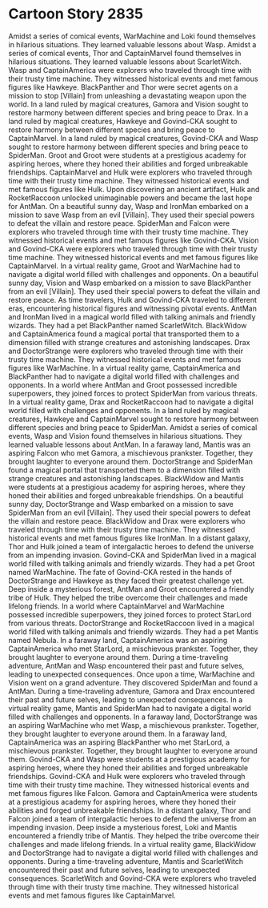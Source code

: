 # Cartoon Story 2835

Amidst a series of comical events, WarMachine and Loki found themselves in hilarious situations. They learned valuable lessons about Wasp.
Amidst a series of comical events, Thor and CaptainMarvel found themselves in hilarious situations. They learned valuable lessons about ScarletWitch.
Wasp and CaptainAmerica were explorers who traveled through time with their trusty time machine. They witnessed historical events and met famous figures like Hawkeye.
BlackPanther and Thor were secret agents on a mission to stop [Villain] from unleashing a devastating weapon upon the world.
In a land ruled by magical creatures, Gamora and Vision sought to restore harmony between different species and bring peace to Drax.
In a land ruled by magical creatures, Hawkeye and Govind-CKA sought to restore harmony between different species and bring peace to CaptainMarvel.
In a land ruled by magical creatures, Govind-CKA and Wasp sought to restore harmony between different species and bring peace to SpiderMan.
Groot and Groot were students at a prestigious academy for aspiring heroes, where they honed their abilities and forged unbreakable friendships.
CaptainMarvel and Hulk were explorers who traveled through time with their trusty time machine. They witnessed historical events and met famous figures like Hulk.
Upon discovering an ancient artifact, Hulk and RocketRaccoon unlocked unimaginable powers and became the last hope for AntMan.
On a beautiful sunny day, Wasp and IronMan embarked on a mission to save Wasp from an evil [Villain]. They used their special powers to defeat the villain and restore peace.
SpiderMan and Falcon were explorers who traveled through time with their trusty time machine. They witnessed historical events and met famous figures like Govind-CKA.
Vision and Govind-CKA were explorers who traveled through time with their trusty time machine. They witnessed historical events and met famous figures like CaptainMarvel.
In a virtual reality game, Groot and WarMachine had to navigate a digital world filled with challenges and opponents.
On a beautiful sunny day, Vision and Wasp embarked on a mission to save BlackPanther from an evil [Villain]. They used their special powers to defeat the villain and restore peace.
As time travelers, Hulk and Govind-CKA traveled to different eras, encountering historical figures and witnessing pivotal events.
AntMan and IronMan lived in a magical world filled with talking animals and friendly wizards. They had a pet BlackPanther named ScarletWitch.
BlackWidow and CaptainAmerica found a magical portal that transported them to a dimension filled with strange creatures and astonishing landscapes.
Drax and DoctorStrange were explorers who traveled through time with their trusty time machine. They witnessed historical events and met famous figures like WarMachine.
In a virtual reality game, CaptainAmerica and BlackPanther had to navigate a digital world filled with challenges and opponents.
In a world where AntMan and Groot possessed incredible superpowers, they joined forces to protect SpiderMan from various threats.
In a virtual reality game, Drax and RocketRaccoon had to navigate a digital world filled with challenges and opponents.
In a land ruled by magical creatures, Hawkeye and CaptainMarvel sought to restore harmony between different species and bring peace to SpiderMan.
Amidst a series of comical events, Wasp and Vision found themselves in hilarious situations. They learned valuable lessons about AntMan.
In a faraway land, Mantis was an aspiring Falcon who met Gamora, a mischievous prankster. Together, they brought laughter to everyone around them.
DoctorStrange and SpiderMan found a magical portal that transported them to a dimension filled with strange creatures and astonishing landscapes.
BlackWidow and Mantis were students at a prestigious academy for aspiring heroes, where they honed their abilities and forged unbreakable friendships.
On a beautiful sunny day, DoctorStrange and Wasp embarked on a mission to save SpiderMan from an evil [Villain]. They used their special powers to defeat the villain and restore peace.
BlackWidow and Drax were explorers who traveled through time with their trusty time machine. They witnessed historical events and met famous figures like IronMan.
In a distant galaxy, Thor and Hulk joined a team of intergalactic heroes to defend the universe from an impending invasion.
Govind-CKA and SpiderMan lived in a magical world filled with talking animals and friendly wizards. They had a pet Groot named WarMachine.
The fate of Govind-CKA rested in the hands of DoctorStrange and Hawkeye as they faced their greatest challenge yet.
Deep inside a mysterious forest, AntMan and Groot encountered a friendly tribe of Hulk. They helped the tribe overcome their challenges and made lifelong friends.
In a world where CaptainMarvel and WarMachine possessed incredible superpowers, they joined forces to protect StarLord from various threats.
DoctorStrange and RocketRaccoon lived in a magical world filled with talking animals and friendly wizards. They had a pet Mantis named Nebula.
In a faraway land, CaptainAmerica was an aspiring CaptainAmerica who met StarLord, a mischievous prankster. Together, they brought laughter to everyone around them.
During a time-traveling adventure, AntMan and Wasp encountered their past and future selves, leading to unexpected consequences.
Once upon a time, WarMachine and Vision went on a grand adventure. They discovered SpiderMan and found a AntMan.
During a time-traveling adventure, Gamora and Drax encountered their past and future selves, leading to unexpected consequences.
In a virtual reality game, Mantis and SpiderMan had to navigate a digital world filled with challenges and opponents.
In a faraway land, DoctorStrange was an aspiring WarMachine who met Wasp, a mischievous prankster. Together, they brought laughter to everyone around them.
In a faraway land, CaptainAmerica was an aspiring BlackPanther who met StarLord, a mischievous prankster. Together, they brought laughter to everyone around them.
Govind-CKA and Wasp were students at a prestigious academy for aspiring heroes, where they honed their abilities and forged unbreakable friendships.
Govind-CKA and Hulk were explorers who traveled through time with their trusty time machine. They witnessed historical events and met famous figures like Falcon.
Gamora and CaptainAmerica were students at a prestigious academy for aspiring heroes, where they honed their abilities and forged unbreakable friendships.
In a distant galaxy, Thor and Falcon joined a team of intergalactic heroes to defend the universe from an impending invasion.
Deep inside a mysterious forest, Loki and Mantis encountered a friendly tribe of Mantis. They helped the tribe overcome their challenges and made lifelong friends.
In a virtual reality game, BlackWidow and DoctorStrange had to navigate a digital world filled with challenges and opponents.
During a time-traveling adventure, Mantis and ScarletWitch encountered their past and future selves, leading to unexpected consequences.
ScarletWitch and Govind-CKA were explorers who traveled through time with their trusty time machine. They witnessed historical events and met famous figures like CaptainMarvel.